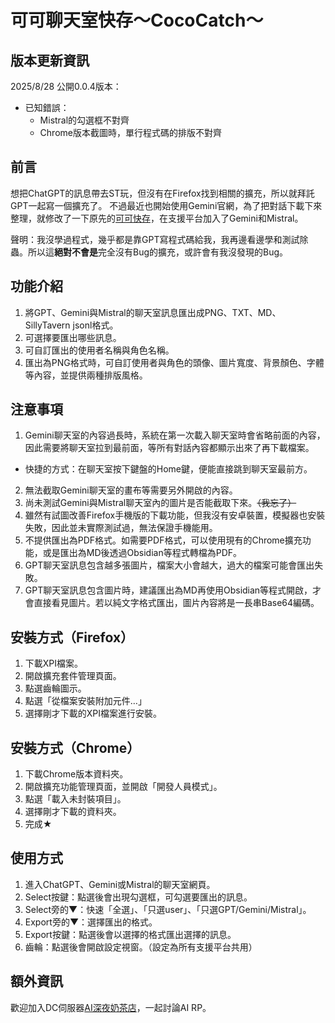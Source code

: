 # 可可聊天室快存～CocoCatch～

## 版本更新資訊
2025/8/28 公開0.0.4版本：
- 已知錯誤：
  - Mistral的勾選框不對齊
  - Chrome版本截圖時，單行程式碼的排版不對齊

## 前言
想把ChatGPT的訊息帶去ST玩，但沒有在Firefox找到相關的擴充，所以就拜託GPT一起寫一個擴充了。
不過最近也開始使用Gemini官網，為了把對話下載下來整理，就修改了一下原先的[可可快存](https://github.com/Chocochocococo/CocoCatch)，在支援平台加入了Gemini和Mistral。

聲明：我沒學過程式，幾乎都是靠GPT寫程式碼給我，我再邊看邊學和測試除蟲。所以這**絕對不會是**完全沒有Bug的擴充，或許會有我沒發現的Bug。

## 功能介紹
1. 將GPT、Gemini與Mistral的聊天室訊息匯出成PNG、TXT、MD、SillyTavern jsonl格式。
2. 可選擇要匯出哪些訊息。
3. 可自訂匯出的使用者名稱與角色名稱。
4. 匯出為PNG格式時，可自訂使用者與角色的頭像、圖片寬度、背景顏色、字體等內容，並提供兩種排版風格。

## 注意事項
1. Gemini聊天室的內容過長時，系統在第一次載入聊天室時會省略前面的內容，因此需要將聊天室拉到最前面，等所有對話內容都顯示出來了再下載檔案。
  - 快捷的方式：在聊天室按下鍵盤的Home鍵，便能直接跳到聊天室最前方。
2. 無法截取Gemini聊天室的畫布等需要另外開啟的內容。
3. 尚未測試Gemini與Mistral聊天室內的圖片是否能截取下來。~~（我忘了）~~
4. 雖然有試圖改善Firefox手機版的下載功能，但我沒有安卓裝置，模擬器也安裝失敗，因此並未實際測試過，無法保證手機能用。
5. 不提供匯出為PDF格式。如需要PDF格式，可以使用現有的Chrome擴充功能，或是匯出為MD後透過Obsidian等程式轉檔為PDF。
6. GPT聊天室訊息包含越多張圖片，檔案大小會越大，過大的檔案可能會匯出失敗。
7. GPT聊天室訊息包含圖片時，建議匯出為MD再使用Obsidian等程式開啟，才會直接看見圖片。若以純文字格式匯出，圖片內容將是一長串Base64編碼。

## 安裝方式（Firefox）
1. 下載XPI檔案。
2. 開啟擴充套件管理頁面。
3. 點選齒輪圖示。
4. 點選「從檔案安裝附加元件…」
5. 選擇剛才下載的XPI檔案進行安裝。

## 安裝方式（Chrome）
1. 下載Chrome版本資料夾。
2. 開啟擴充功能管理頁面，並開啟「開發人員模式」。
3. 點選「載入未封裝項目」。
4. 選擇剛才下載的資料夾。
5. 完成★

## 使用方式
1. 進入ChatGPT、Gemini或Mistral的聊天室網頁。
2. Select按鍵：點選後會出現勾選框，可勾選要匯出的訊息。
3. Select旁的▼：快速「全選」、「只選user」、「只選GPT/Gemini/Mistral」。
4. Export旁的▼：選擇匯出的格式。
5. Export按鍵：點選後會以選擇的格式匯出選擇的訊息。
6. 齒輪：點選後會開啟設定視窗。（設定為所有支援平台共用）

## 額外資訊
歡迎加入DC伺服器[AI深夜奶茶店](https://discord.gg/WYAMQ5n4GE)，一起討論AI RP。
